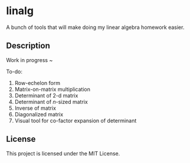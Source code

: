 # linalg

A bunch of tools that will make doing my linear algebra homework easier.

## Description

Work in progress ~

To-do:

1. Row-echelon form
2. Matrix-on-matrix multiplication
3. Determinant of 2-d matrix
4. Determinant of $n$-sized matrix
5. Inverse of matrix
6. Diagonalized matrix
7. Visual tool for co-factor expansion of determinant

## License

This project is licensed under the MIT License.
